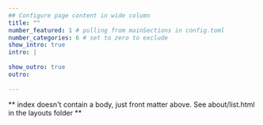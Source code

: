 ```yaml
---
## Configure page content in wide column
title: ""
number_featured: 1 # pulling from mainSections in config.toml
number_categories: 6 # set to zero to exclude
show_intro: true
intro: |
  
show_outro: true
outro: 
  
---
```


** index doesn't contain a body, just front matter above.
See about/list.html in the layouts folder **
